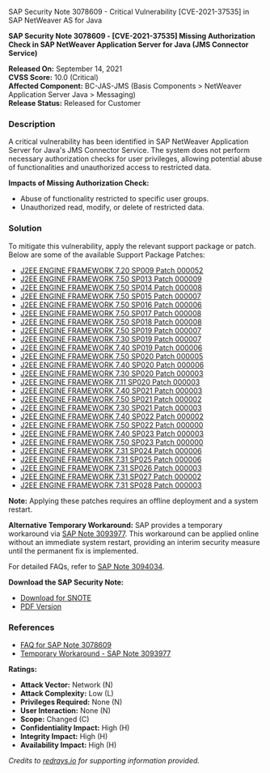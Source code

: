 SAP Security Note 3078609 - Critical Vulnerability [CVE-2021-37535] in SAP NetWeaver AS for Java

**SAP Security Note 3078609 - [CVE-2021-37535] Missing Authorization Check in SAP NetWeaver Application Server for Java (JMS Connector Service)**

**Released On:** September 14, 2021  
**CVSS Score:** 10.0 (Critical)  
**Affected Component:** BC-JAS-JMS (Basis Components > NetWeaver Application Server Java > Messaging)  
**Release Status:** Released for Customer

### **Description**

A critical vulnerability has been identified in SAP NetWeaver Application Server for Java's JMS Connector Service. The system does not perform necessary authorization checks for user privileges, allowing potential abuse of functionalities and unauthorized access to restricted data.

**Impacts of Missing Authorization Check:**
- Abuse of functionality restricted to specific user groups.
- Unauthorized read, modify, or delete of restricted data.

### **Solution**

To mitigate this vulnerability, apply the relevant support package or patch. Below are some of the available Support Package Patches:

- [J2EE ENGINE FRAMEWORK 7.20 SP009 Patch 000052](https://userapps.support.sap.com/sap/support/swdc/notes?cvnr=01200615320200013041&support_package=SP009&patch_level=000052)
- [J2EE ENGINE FRAMEWORK 7.50 SP013 Patch 000009](https://userapps.support.sap.com/sap/support/swdc/notes?cvnr=73554900100200001229&support_package=SP013&patch_level=000009)
- [J2EE ENGINE FRAMEWORK 7.50 SP014 Patch 000008](https://userapps.support.sap.com/sap/support/swdc/notes?cvnr=73554900100200001229&support_package=SP014&patch_level=000008)
- [J2EE ENGINE FRAMEWORK 7.50 SP015 Patch 000007](https://userapps.support.sap.com/sap/support/swdc/notes?cvnr=73554900100200001229&support_package=SP015&patch_level=000007)
- [J2EE ENGINE FRAMEWORK 7.50 SP016 Patch 000006](https://userapps.support.sap.com/sap/support/swdc/notes?cvnr=73554900100200001229&support_package=SP016&patch_level=000006)
- [J2EE ENGINE FRAMEWORK 7.50 SP017 Patch 000008](https://userapps.support.sap.com/sap/support/swdc/notes?cvnr=73554900100200001229&support_package=SP017&patch_level=000008)
- [J2EE ENGINE FRAMEWORK 7.50 SP018 Patch 000008](https://userapps.support.sap.com/sap/support/swdc/notes?cvnr=73554900100200001229&support_package=SP018&patch_level=000008)
- [J2EE ENGINE FRAMEWORK 7.50 SP019 Patch 000007](https://userapps.support.sap.com/sap/support/swdc/notes?cvnr=73554900100200001229&support_package=SP019&patch_level=000007)
- [J2EE ENGINE FRAMEWORK 7.30 SP019 Patch 000007](https://userapps.support.sap.com/sap/support/swdc/notes?cvnr=01200615320200014993&support_package=SP019&patch_level=000007)
- [J2EE ENGINE FRAMEWORK 7.40 SP019 Patch 000006](https://userapps.support.sap.com/sap/support/swdc/notes?cvnr=67838200100200019681&support_package=SP019&patch_level=000006)
- [J2EE ENGINE FRAMEWORK 7.50 SP020 Patch 000005](https://userapps.support.sap.com/sap/support/swdc/notes?cvnr=73554900100200001229&support_package=SP020&patch_level=000005)
- [J2EE ENGINE FRAMEWORK 7.40 SP020 Patch 000006](https://userapps.support.sap.com/sap/support/swdc/notes?cvnr=67838200100200019681&support_package=SP020&patch_level=000006)
- [J2EE ENGINE FRAMEWORK 7.30 SP020 Patch 000003](https://userapps.support.sap.com/sap/support/swdc/notes?cvnr=01200615320200014993&support_package=SP020&patch_level=000003)
- [J2EE ENGINE FRAMEWORK 7.11 SP020 Patch 000003](https://userapps.support.sap.com/sap/support/swdc/notes?cvnr=01200314690200006976&support_package=SP020&patch_level=000003)
- [J2EE ENGINE FRAMEWORK 7.40 SP021 Patch 000003](https://userapps.support.sap.com/sap/support/swdc/notes?cvnr=67838200100200019681&support_package=SP021&patch_level=000003)
- [J2EE ENGINE FRAMEWORK 7.50 SP021 Patch 000002](https://userapps.support.sap.com/sap/support/swdc/notes?cvnr=73554900100200001229&support_package=SP021&patch_level=000002)
- [J2EE ENGINE FRAMEWORK 7.30 SP021 Patch 000003](https://userapps.support.sap.com/sap/support/swdc/notes?cvnr=01200615320200014993&support_package=SP021&patch_level=000003)
- [J2EE ENGINE FRAMEWORK 7.40 SP022 Patch 000002](https://userapps.support.sap.com/sap/support/swdc/notes?cvnr=67838200100200019681&support_package=SP022&patch_level=000002)
- [J2EE ENGINE FRAMEWORK 7.50 SP022 Patch 000000](https://userapps.support.sap.com/sap/support/swdc/notes?cvnr=73554900100200001229&support_package=SP022&patch_level=000000)
- [J2EE ENGINE FRAMEWORK 7.40 SP023 Patch 000003](https://userapps.support.sap.com/sap/support/swdc/notes?cvnr=67838200100200019681&support_package=SP023&patch_level=000003)
- [J2EE ENGINE FRAMEWORK 7.50 SP023 Patch 000000](https://userapps.support.sap.com/sap/support/swdc/notes?cvnr=73554900100200001229&support_package=SP023&patch_level=000000)
- [J2EE ENGINE FRAMEWORK 7.31 SP024 Patch 000006](https://userapps.support.sap.com/sap/support/swdc/notes?cvnr=01200314690200014276&support_package=SP024&patch_level=000006)
- [J2EE ENGINE FRAMEWORK 7.31 SP025 Patch 000006](https://userapps.support.sap.com/sap/support/swdc/notes?cvnr=01200314690200014276&support_package=SP025&patch_level=000006)
- [J2EE ENGINE FRAMEWORK 7.31 SP026 Patch 000003](https://userapps.support.sap.com/sap/support/swdc/notes?cvnr=01200314690200014276&support_package=SP026&patch_level=000003)
- [J2EE ENGINE FRAMEWORK 7.31 SP027 Patch 000002](https://userapps.support.sap.com/sap/support/swdc/notes?cvnr=01200314690200014276&support_package=SP027&patch_level=000002)
- [J2EE ENGINE FRAMEWORK 7.31 SP028 Patch 000003](https://userapps.support.sap.com/sap/support/swdc/notes?cvnr=01200314690200014276&support_package=SP028&patch_level=000003)

**Note:** Applying these patches requires an offline deployment and a system restart.

**Alternative Temporary Workaround:**
SAP provides a temporary workaround via [SAP Note 3093977](https://me.sap.com/notes/3093977). This workaround can be applied online without an immediate system restart, providing an interim security measure until the permanent fix is implemented.

For detailed FAQs, refer to [SAP Note 3094034](https://me.sap.com/notes/3094034).

**Download the SAP Security Note:**
- [Download for SNOTE](https://notesdownloads.sap.com/note/0040000001318502021)
- [PDF Version](https://userapps.support.sap.com/sap/support/sfm/notes/print/0003078609?language=en-US&token=A573D8811A29DE2B79C0876D5FD83E5A)

### **References**

- [FAQ for SAP Note 3078609](https://me.sap.com/notes/3094034)
- [Temporary Workaround - SAP Note 3093977](https://me.sap.com/notes/3093977)

**Ratings:**
- **Attack Vector:** Network (N)
- **Attack Complexity:** Low (L)
- **Privileges Required:** None (N)
- **User Interaction:** None (N)
- **Scope:** Changed (C)
- **Confidentiality Impact:** High (H)
- **Integrity Impact:** High (H)
- **Availability Impact:** High (H)

*Credits to [redrays.io](https://redrays.io) for supporting information provided.*